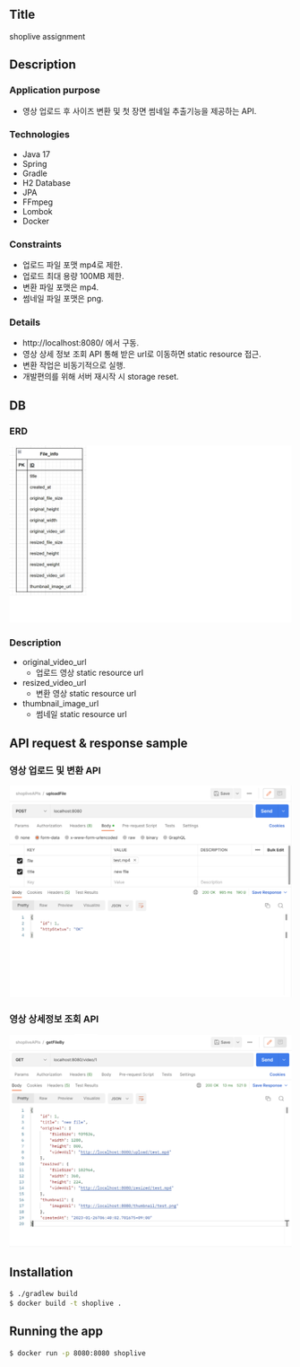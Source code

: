 ## Title

shoplive assignment

## Description

### Application purpose

* 영상 업로드 후 사이즈 변환 및 첫 장면 썸네일 추출기능을 제공하는 API. 

### Technologies
* Java 17
* Spring
* Gradle
* H2 Database
* JPA
* FFmpeg
* Lombok
* Docker

### Constraints
* 업로드 파일 포맷 mp4로 제한.
* 업로드 최대 용량 100MB 제한.
* 변환 파일 포맷은 mp4. 
* 썸네일 파일 포맷은 png.

### Details
* http://localhost:8080/ 에서 구동.
* 영상 상세 정보 조회 API 통해 받은 url로 이동하면 static resource 접근.
* 변환 작업은 비동기적으로 실행.
* 개발편의를 위해 서버 재시작 시 storage reset.

## DB
### ERD
![alt text](./img/shoplive_db_schema.png)

### Description
* original_video_url
  * 업로드 영상 static resource url
* resized_video_url
  * 변환 영상 static resource url 
* thumbnail_image_url
  * 썸네일 static resource url

## API request & response sample
### 영상 업로드 및 변환 API
![alt text](./img/uploadFile.png)
### 영상 상세정보 조회 API
![alt text](./img/getFileBy.png)
## Installation

```bash
$ ./gradlew build
$ docker build -t shoplive .
```

## Running the app

```bash
$ docker run -p 8080:8080 shoplive 
```